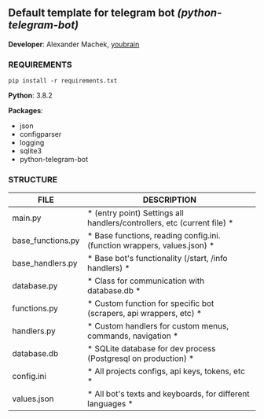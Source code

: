 ## Default template for telegram bot *(python-telegram-bot)*

**Developer**: Alexander Machek, [youbrain](t.me/youbrain)

### REQUIREMENTS
`pip install -r requirements.txt`

**Python**: 3.8.2

**Packages**:
- json
- configparser
- logging
- sqlite3
- python-telegram-bot

### STRUCTURE
|**FILE**					| DESCRIPTION															 |
|---------------------------|------------------------------------------------------------------------|
|main.py               		|* (entry point) Settings all handlers/controllers, etc (current file)	*|
|base_functions.py    		|* Base functions, reading config.ini. (function wrappers, values.json)	*|
|base_handlers.py      		|* Base bot's functionality (/start, /info handlers)					*|
|database.py           		|* Class for communication with database.db 							*|
|functions.py          		|* Custom function for specific bot (scrapers, api wrappers, etc)		*|
|handlers.py           		|* Custom handlers for custom menus, commands, navigation				*|
|database.db           		|* SQLite database for dev process (Postgresql on production)			*|
|config.ini            		|* All projects configs, api keys, tokens, etc							*|
|values.json           		|* All bot's texts and keyboards, for different languages				*|
